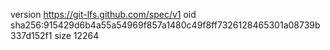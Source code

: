 version https://git-lfs.github.com/spec/v1
oid sha256:915429d6b4a55a54969f857a1480c49f8ff7326128465301a08739b337d152f1
size 12264
